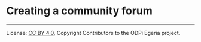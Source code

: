 <!-- SPDX-License-Identifier: CC-BY-4.0 -->
<!-- Copyright Contributors to the ODPi Egeria project. -->

# Creating a community forum




----
License: [CC BY 4.0](https://creativecommons.org/licenses/by/4.0/),
Copyright Contributors to the ODPi Egeria project.